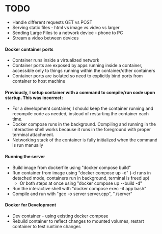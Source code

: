 # TODO

- Handle different requests GET vs POST
- Serving static files - html vs image vs video vs larger
- Sending Large Files to a network device - phone to PC
- Stream a video between devices

#### Docker container ports

- Container runs inside a virtualized network
- Container ports are exposed by apps running inside a container, accessible only to things running within the container/other containers
- Container ports are isolated so need to explicitly bind ports from container to host machine

#### Previously, I setup container with a command to compile/run code upon startup. This was incorrect:

- For a development container, I should keep the container running and recompile code as needed, instead of restarting the container each time.
- Docker compose runs in the background. Compiling and running in the interactive shell works because it runs in the foreground with proper terminal attachment.
- Networking stack of the container is fully initialized when the command is run manually

#### Running the server

- Build image from dockerfile using "docker compose build"
- Run container from image using "docker compose up -d" (-d runs in detached mode, containers run in background, terminal is freed up)
  - Or both steps at once using "docker compose up --build -d"
- Run the interactive shell with "docker compose exec -it app bash"
- Compile and run with "gcc -o server server.cpp", "./server"

#### Docker for Development

- Dev container - using existing docker compose
- Rebuild container to reflect changes to mounted volumes, restart container to test runtime changes
